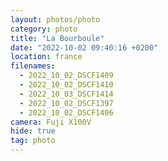 ```yaml
---
layout: photos/photo
category: photo
title: "La Bourboule"
date: "2022-10-02 09:40:16 +0200"
location: france
filenames:
  - 2022_10_02_DSCF1409
  - 2022_10_02_DSCF1410
  - 2022_10_03_DSCF1414
  - 2022_10_02_DSCF1397
  - 2022_10_02_DSCF1406
camera: Fuji X100V
hide: true
tag: photo
---
```

